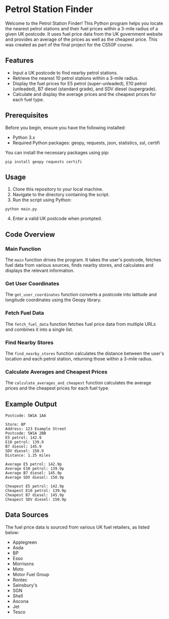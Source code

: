 # Petrol Station Finder

Welcome to the Petrol Station Finder! This Python program helps you locate the nearest petrol stations and their fuel prices within a 3-mile radius of a given UK postcode. It uses fuel price data from the UK government website and provides an average of the prices as well as the cheapest price. This was created as part of the final project for the CS50P course.


## Features

* Input a UK postcode to find nearby petrol stations.
* Retrieve the nearest 10 petrol stations within a 3-mile radius.
* Display the fuel prices for E5 petrol (super-unleaded), E10 petrol (unleaded), B7 diesel (standard grade), and SDV diesel (supergrade).
* Calculate and display the average prices and the cheapest prices for each fuel type.


## Prerequisites

Before you begin, ensure you have the following installed:

* Python 3.x
* Required Python packages: geopy, requests, json, statistics, ssl, certifi

You can install the necessary packages using pip:

`pip install geopy requests certifi`


## Usage

1. Clone this repository to your local machine.
2. Navigate to the directory containing the script.
3. Run the script using Python:

`python main.py`

4. Enter a valid UK postcode when prompted.


## Code Overview

### Main Function
The `main` function drives the program. It takes the user's postcode, fetches fuel data from various sources, finds nearby stores, and calculates and displays the relevant information.

### Get User Coordinates
The `get_user_coordinates` function converts a postcode into latitude and longitude coordinates using the Geopy library.

### Fetch Fuel Data
The `fetch_fuel_data` function fetches fuel price data from multiple URLs and combines it into a single list.

### Find Nearby Stores
The `find_nearby_stores` function calculates the distance between the user's location and each petrol station, returning those within a 3-mile radius.

### Calculate Averages and Cheapest Prices
The `calculate_averages_and_cheapest` function calculates the average prices and the cheapest prices for each fuel type.


## Example Output

```
Postcode: SW1A 1AA

Store: BP
Address: 123 Example Street
Postcode: SW1A 2BB
E5 petrol: 142.9
E10 petrol: 139.9
B7 diesel: 145.9
SDV diesel: 150.9
Distance: 1.25 miles

Average E5 petrol: 142.9p
Average E10 petrol: 139.9p
Average B7 diesel: 145.9p
Average SDV diesel: 150.9p

Cheapest E5 petrol: 142.9p
Cheapest E10 petrol: 139.9p
Cheapest B7 diesel: 145.9p
Cheapest SDV diesel: 150.9p
```

## Data Sources

The fuel price data is sourced from various UK fuel retailers, as listed below:

* Applegreen
* Asda
* BP
* Esso
* Morrisons
* Moto
* Motor Fuel Group
* Rontec
* Sainsbury's
* SGN
* Shell
* Ascona
* Jet
* Tesco
